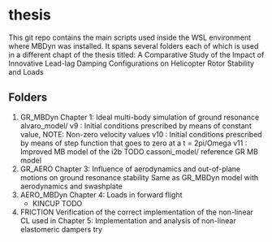# thesis
This git repo contains the main scripts used inside the WSL environment where MBDyn was installed.
It spans several folders each of which is used in a different chapt of the thesis titled:
A Comparative Study of the Impact of Innovative Lead-lag Damping Configurations on Helicopter Rotor Stability and Loads
## Folders
1. GR_MBDyn
    Chapter 1: Ideal multi-body simulation of ground resonance
    alvaro_model/
        v9 : Initial conditions prescribed by means of constant value, NOTE: Non-zero velocity values
        v10 : Initial conditions prescribed by means of step function that goes to zero at a t = 2pi/Omega
        v11 : Improved MB model of the i2b TODO
    cassoni_model/
        reference GR MB model
2. GR_AERO
    Chapter 3: Influence of aerodynamics and out-of-plane motions on ground resonance stability
    Same as GR_MBDyn model with aerodynamics and swashplate
3. AERO_MBDyn
    Chapter 4: Loads in forward flight
    * KINCUP
        TODO
2. FRICTION
    Verification of the correct implementation of the non-linear CL used in
    Chapter 5: Implementation and analysis of non-linear elastomeric dampers
try
